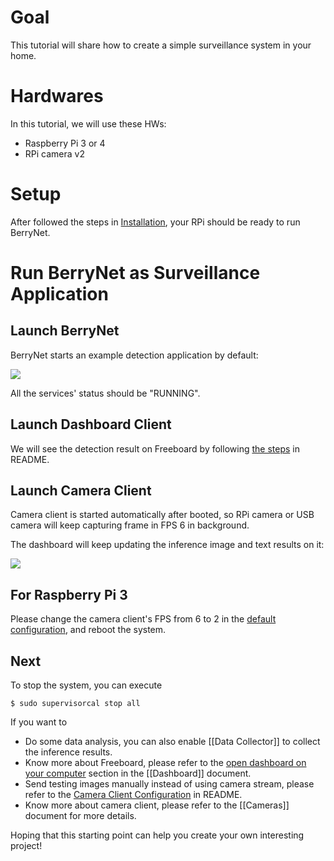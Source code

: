 # Goal

This tutorial will share how to create a simple surveillance system in your home.

# Hardwares

In this tutorial, we will use these HWs:

* Raspberry Pi 3 or 4
* RPi camera v2

# Setup

After followed the steps in [Installation](../installation), your RPi should be ready to run BerryNet.

# Run BerryNet as Surveillance Application

## Launch BerryNet

BerryNet starts an example detection application by default:

![](https://user-images.githubusercontent.com/292790/61530337-56b32080-aa56-11e9-82f6-eccd0202f630.png)

All the services' status should be "RUNNING".

## Launch Dashboard Client

We will see the detection result on Freeboard by following [the steps](../../#dashboard-freeboard) in README.

## Launch Camera Client

Camera client is started automatically after booted, so RPi camera or USB camera will keep capturing frame in FPS 6 in background.

The dashboard will keep updating the inference image and text results on it:

![](https://user-images.githubusercontent.com/292790/58022834-e87adc00-7b40-11e9-97ce-be1606f91480.png)

## For Raspberry Pi 3

Please change the camera client's FPS from 6 to 2 in the [default configuration](../configuration), and reboot the system.

## Next

To stop the system, you can execute

```
$ sudo supervisorcal stop all
```

If you want to

* Do some data analysis, you can also enable [[Data Collector]] to collect the inference results.
* Know more about Freeboard, please refer to the [open dashboard on your computer](../../clients/dashboard#open-dashboard-on-your-computer) section in the [[Dashboard]] document.
* Send testing images manually instead of using camera stream, please refer to the [Camera Client Configuration](../../#camera-client) in README.
* Know more about camera client, please refer to the [[Cameras]] document for more details.

Hoping that this starting point can help you create your own interesting project!
